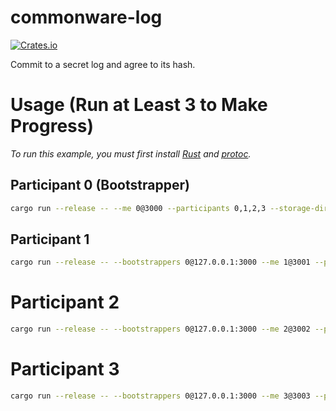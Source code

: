 # commonware-log

[![Crates.io](https://img.shields.io/crates/v/commonware-log.svg)](https://crates.io/crates/commonware-log)

Commit to a secret log and agree to its hash.

# Usage (Run at Least 3 to Make Progress)

_To run this example, you must first install [Rust](https://www.rust-lang.org/tools/install) and [protoc](https://grpc.io/docs/protoc-installation)._

## Participant 0 (Bootstrapper)

```bash
cargo run --release -- --me 0@3000 --participants 0,1,2,3 --storage-dir /tmp/commonware-log/0
```

## Participant 1

```bash
cargo run --release -- --bootstrappers 0@127.0.0.1:3000 --me 1@3001 --participants 0,1,2,3 --storage-dir /tmp/commonware-log/1
```

# Participant 2

```bash
cargo run --release -- --bootstrappers 0@127.0.0.1:3000 --me 2@3002 --participants 0,1,2,3 --storage-dir /tmp/commonware-log/2
```

# Participant 3

```bash
cargo run --release -- --bootstrappers 0@127.0.0.1:3000 --me 3@3003 --participants 0,1,2,3 --storage-dir /tmp/commonware-log/3
```